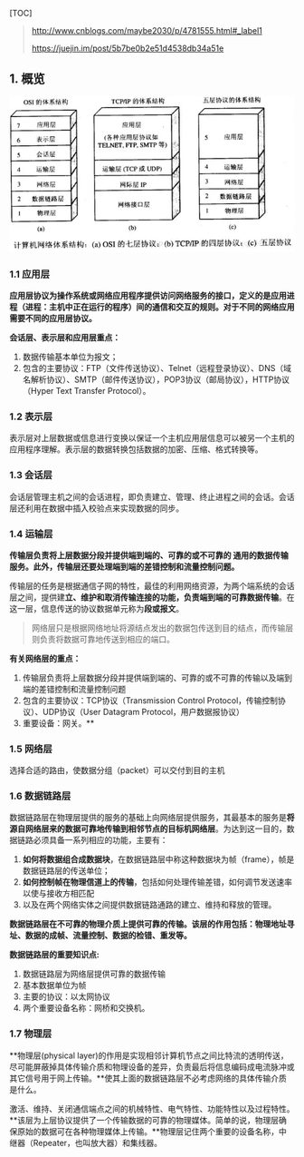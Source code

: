 [TOC]

> <http://www.cnblogs.com/maybe2030/p/4781555.html#_label1>
>
> <https://juejin.im/post/5b7be0b2e51d4538db34a51e>

## 1. 概览 ##

![](../img/计算机分层比较.png)

### 1.1 应用层 ###

**应用层协议为操作系统或网络应用程序提供访问网络服务的接口，定义的是应用进程（进程：主机中正在运行的程序）间的通信和交互的规则。对于不同的网络应用需要不同的应用层协议。**

**会话层、表示层和应用层重点：**

1. 数据传输基本单位为报文；
2. 包含的主要协议：FTP（文件传送协议）、Telnet（远程登录协议）、DNS（域名解析协议）、SMTP（邮件传送协议），POP3协议（邮局协议），HTTP协议（Hyper Text Transfer Protocol）。

### 1.2 表示层 ###

表示层对上层数据或信息进行变换以保证一个主机应用层信息可以被另一个主机的应用程序理解。表示层的数据转换包括数据的加密、压缩、格式转换等。

### 1.3 会话层 ###

会话层管理主机之间的会话进程，即负责建立、管理、终止进程之间的会话。会话层还利用在数据中插入校验点来实现数据的同步。

### 1.4 运输层 ###

**传输层负责将上层数据分段并提供端到端的、可靠的或不可靠的 通用的数据传输服务。此外，传输层还要处理端到端的差错控制和流量控制问题。**

传输层的任务是根据通信子网的特性，最佳的利用网络资源，为两个端系统的会话层之间，提供建**立、维护和取消传输连接的功能，负责端到端的可靠数据传输**。在这一层，信息传送的协议数据单元称为**段或报文**。

> 网络层只是根据网络地址将源结点发出的数据包传送到目的结点，而传输层则负责将数据可靠地传送到相应的端口。

**有关网络层的重点：**

1. 传输层负责将上层数据分段并提供端到端的、可靠的或不可靠的传输以及端到端的差错控制和流量控制问题
2. 包含的主要协议：TCP协议（Transmission Control Protocol，传输控制协议）、UDP协议（User Datagram Protocol，用户数据报协议）
3. 重要设备：网关。**

### 1.5 网络层 ###

选择合适的路由，使数据分组（packet）可以交付到目的主机

### 1.6 数据链路层 ###

数据链路层在物理层提供的服务的基础上向网络层提供服务，其最基本的服务是**将源自网络层来的数据可靠地传输到相邻节点的目标机网络层**。为达到这一目的，数据链路必须具备一系列相应的功能，主要有：

1. **如何将数据组合成数据块**，在数据链路层中称这种数据块为帧（frame），帧是数据链路层的传送单位；
2. **如何控制帧在物理信道上的传输**，包括如何处理传输差错，如何调节发送速率以使与接收方相匹配
3. 以及在两个网络实体之间提供数据链路通路的建立、维持和释放的管理。

**数据链路层在不可靠的物理介质上提供可靠的传输。该层的作用包括：物理地址寻址、数据的成帧、流量控制、数据的检错、重发等。**

**数据链路层的重要知识点:**

1. 数据链路层为网络层提供可靠的数据传输
2. 基本数据单位为帧
3. 主要的协议：以太网协议
4. 两个重要设备名称：网桥和交换机。

### 1.7 物理层 ###

 **物理层(physical layer)的作用是实现相邻计算机节点之间比特流的透明传送，尽可能屏蔽掉具体传输介质和物理设备的差异，负责最后将信息编码成电流脉冲或其它信号用于网上传输。**使其上面的数据链路层不必考虑网络的具体传输介质是什么。

激活、维持、关闭通信端点之间的机械特性、电气特性、功能特性以及过程特性。**该层为上层协议提供了一个传输数据的可靠的物理媒体。简单的说，物理层确保原始的数据可在各种物理媒体上传输。**物理层记住两个重要的设备名称，中继器（Repeater，也叫放大器）和集线器。

